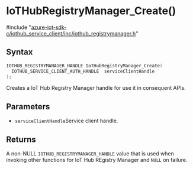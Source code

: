# IoTHubRegistryManager_Create()

\#include "[azure-iot-sdk-c/iothub_service_client/inc/iothub_registrymanager.h](../iot-c-ref-iothub-registrymanager-h.md)"  

## Syntax

```C
IOTHUB_REGISTRYMANAGER_HANDLE IoTHubRegistryManager_Create(
  IOTHUB_SERVICE_CLIENT_AUTH_HANDLE  serviceClientHandle
);
```

Creates a IoT Hub Registry Manager handle for use it in consequent APIs.

## Parameters
* `serviceClientHandle`Service client handle.

## Returns
A non-NULL `IOTHUB_REGISTRYMANAGER_HANDLE` value that is used when invoking other functions for IoT Hub REgistry Manager and `NULL` on failure.

